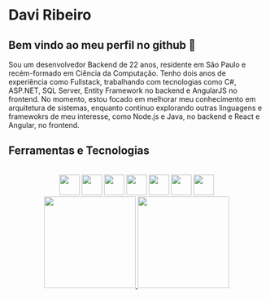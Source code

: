 # Davi Ribeiro  
## Bem vindo ao meu perfil no github 👋

Sou um desenvolvedor Backend de 22 anos, residente em São Paulo e recém-formado em Ciência da Computação. Tenho dois anos de experiência como Fullstack, trabalhando com tecnologias como C#, ASP.NET, SQL Server, Entity Framework no backend e AngularJS no frontend. No momento, estou focado em melhorar meu conhecimento em arquitetura de sistemas, enquanto continuo explorando outras linguagens e framewokrs de meu interesse, como Node.js e Java, no backend e React e Angular, no frontend. 

## Ferramentas e Tecnologias
<div style="display: inline_block" align="center"><br>
  <img loading="lazy" src="https://cdn.jsdelivr.net/gh/devicons/devicon@latest/icons/csharp/csharp-original.svg" width="40" height="40"/>
  <img loading="lazy" src="https://cdn.jsdelivr.net/gh/devicons/devicon@latest/icons/microsoftsqlserver/microsoftsqlserver-original-wordmark.svg" width="40" height="40"/>
  <img loading="lazy" src="https://cdn.jsdelivr.net/gh/devicons/devicon@latest/icons/nodejs/nodejs-original-wordmark.svg" width="40" height="40"/>
  <img loading="lazy" src="https://cdn.jsdelivr.net/gh/devicons/devicon@latest/icons/javascript/javascript-original.svg" width="40" height="40"/>
  <img loading="lazy" src="https://cdn.jsdelivr.net/gh/devicons/devicon@latest/icons/angular/angular-original.svg" width="40" height="40"/>
  <img loading="lazy" src="https://cdn.jsdelivr.net/gh/devicons/devicon@latest/icons/mysql/mysql-original-wordmark.svg" width="40" height="40"/>
  <img loading="lazy" src="https://cdn.jsdelivr.net/gh/devicons/devicon@latest/icons/git/git-original.svg" width="40" height="40"/>
</div>

<div align="center">
  <a href="https://github.com/ribeirodavi04">
  <img loading="lazy" height="180em" src="https://github-readme-stats.vercel.app/api/top-langs/?username=ribeirodavi04&layout=compact&langs_count=7&theme=dracula"/>
  <img loading="lazy" height="180em" src="https://github-readme-stats.vercel.app/api?username=ribeirodavi04&show_icons=true&theme=dracula&include_all_commits=true&count_private=true"/>
</div>
  
<!--
**ribeirodavi04/ribeirodavi04** is a ✨ _special_ ✨ repository because its `README.md` (this file) appears on your GitHub profile.

Here are some ideas to get you started:

- 🔭 I’m currently working on ...
- 🌱 I’m currently learning ...
- 👯 I’m looking to collaborate on ...
- 🤔 I’m looking for help with ...
- 💬 Ask me about ...
- 📫 How to reach me: ...
- 😄 Pronouns: ...
- ⚡ Fun fact: ...
-->
